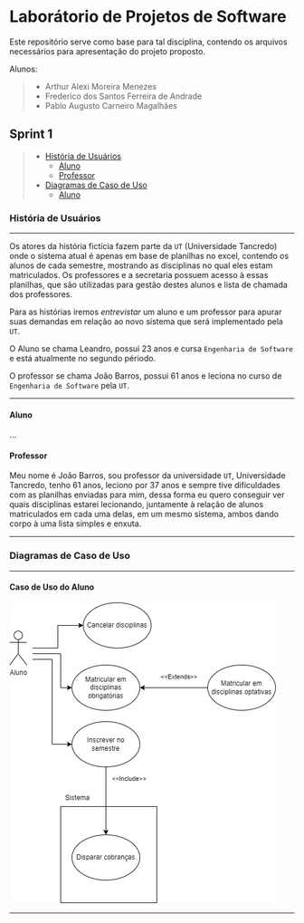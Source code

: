 # Laborátorio de Projetos de Software

Este repositório serve como base para tal disciplina, contendo os arquivos necessários para apresentação do projeto proposto.

Alunos:

> - Arthur Alexi Moreira Menezes
> - Frederico dos Santos Ferreira de Andrade
> - Pablo Augusto Carneiro Magalhães

## Sprint 1

> - [História de Usuários](#historia_usuario)
>   - [Aluno](#aluno)
>   - [Professor](#professor)
> - [Diagramas de Caso de Uso](#diagramas_caso_uso)
>   - [Aluno](#aluno_caso_uso)

<h3 href="#historia_usuario">História de Usuários</h3>

___

Os atores da história fictícia fazem parte da `UT` (Universidade Tancredo) onde o sistema atual é apenas em base de planilhas no excel, contendo os alunos de cada semestre, mostrando as disciplinas no qual eles estam matriculados. Os professores e a secretaria possuem acesso à essas planilhas, que são utilizadas para gestão destes alunos e lista de chamada dos professores.

Para as histórias iremos _entrevistar_ um aluno e um professor para apurar suas demandas em relação ao novo sistema que será implementado pela `UT`. 

O Aluno se chama Leandro, possui 23 anos e cursa `Engenharia de Software` e está atualmente no segundo périodo.

O professor se chama João Barros, possui 61 anos e leciona no curso de `Engenharia de Software` pela `UT`.

___

<h4 href="#aluno">Aluno</h4>

...

<h4 href="#professor">Professor</h4>

Meu nome é João Barros, sou professor da universidade `UT`, Universidade Tancredo, tenho 61 anos, leciono por 37 anos e sempre tive dificuldades com as planilhas enviadas para mim, dessa forma eu quero conseguir ver quais disciplinas estarei lecionando, juntamente à relação de alunos matriculados em cada uma delas, em um mesmo sistema, ambos dando corpo à uma lista simples e enxuta.

___

<h3 href="#diagramas_caso_uso">Diagramas de Caso de Uso</h3>

___

<h4 href="#aluno_caso_uso">Caso de Uso do Aluno</h4>

![Caso de Uso do Aluno](https://github.com/pabloaugustocm17/lab-projetos-software/blob/main/projeto/CasoDeUsoAluno_1.png)

___

